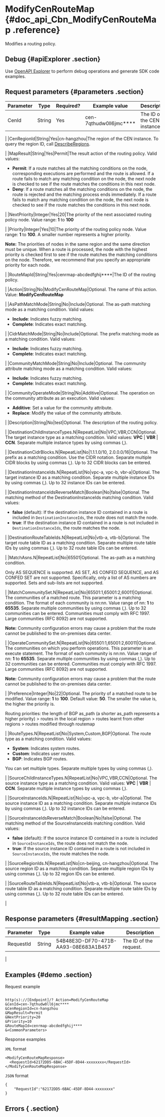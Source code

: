 # ModifyCenRouteMap {#doc_api_Cbn_ModifyCenRouteMap .reference}

Modifies a routing policy.

## Debug {#apiExplorer .section}

Use [OpenAPI Explorer](https://api.aliyun.com/#product=Cbn&api=ModifyCenRouteMap) to perform debug operations and generate SDK code examples.

## Request parameters {#parameters .section}

|Parameter|Type|Required?|Example value|Description|
|---------|----|---------|-------------|-----------|
|CenId|String|Yes|cen-7qthudw0ll6jmc\*\*\*\*|The ID of the CEN instance.

 |
|CenRegionId|String|Yes|cn-hangzhou|The region of the CEN instance. To query the region ID, call [DescribeRegions](~~36063~~).

 |
|MapResult|String|Yes|Permit|The result action of the routing policy. Valid values:

 -   **Permit**: If a route matches all the matching conditions on the node, corresponding executions are performed and the route is allowed. If a route fails to match any matching condition on the node, the next node is checked to see if the route matches the conditions in this next node.
-   **Deny**: If a route matches all the matching conditions on the node, the route is rejected and the matching process ends immediately. If a route fails to match any matching condition on the node, the next node is checked to see if the route matches the conditions in this next node.

 |
|NextPriority|Integer|Yes|20|The priority of the next associated routing policy node. Value range: **1** to **100**

 |
|Priority|Integer|Yes|10|The priority of the routing policy node. Value range: **1** to **100**. A smaller number represents a higher priority.

 **Note:** The priorities of nodes in the same region and the same direction must be unique. When a route is processed, the node with the highest priority is checked first to see if the route matches the matching conditions on the node. Therefore, we recommend that you specify an appropriate priority for each node.

 |
|RouteMapId|String|Yes|cenrmap-abcdedfghij\*\*\*\*|The ID of the routing policy.

 |
|Action|String|No|ModifyCenRouteMap|Optional. The name of this action. Value: **ModifyCenRouteMap**

 |
|AsPathMatchMode|String|No|Include|Optional. The as-path matching mode as a matching condition. Valid values:

 -   **Include**: Indicates fuzzy matching.
-   **Complete**: Indicates exact matching.

 |
|CidrMatchMode|String|No|Include|Optional. The prefix matching mode as a matching condition. Valid values:

 -   **Include**: Indicates fuzzy matching.
-   **Complete**: Indicates exact matching.

 |
|CommunityMatchMode|String|No|Include|Optional. The community attribute matching mode as a matching condition. Valid values:

 -   **Include**: Indicates fuzzy matching.
-   **Complete**: Indicates exact matching.

 |
|CommunityOperateMode|String|No|Additive|Optional. The operation on the community attribute as an execution. Valid values:

 -   **Additive**: Set a value for the community attribute.
-   **Replace**: Modify the value of the community attribute.

 |
|Description|String|No|test|Optional. The description of the routing policy.

 |
|DestinationChildInstanceTypes.N|RepeatList|No|VPC,VBR,CCN|Optional. The target instance type as a matching condition. Valid values: **VPC** | **VBR** | **CCN**. Separate multiple instance types by using commas \(,\).

 |
|DestinationCidrBlocks.N|RepeatList|No|1.1.1.0/10, 2.0.0.0/16|Optional. The prefix as a matching condition. Use the CIDR notation. Separate multiple CIDR blocks by using commas \(,\). Up to 32 CIDR blocks can be entered.

 |
|DestinationInstanceIds.N|RepeatList|No|vpc-a, vpc-b, vbr-a|Optional. The target instance ID as a matching condition. Separate multiple instance IDs by using commas \(,\). Up to 32 instance IDs can be entered.

 |
|DestinationInstanceIdsReverseMatch|Boolean|No|false|Optional. The matching method of the DestinationInstanceIds matching condition. Valid values:

 -   **false** \(default\): If the destination instance ID contained in a route is included in `DestinationInstanceIds`, the route does not match the node.
-   **true**: If the destination instance ID contained in a route is not included in `DestinationInstanceIds`, the route matches the node.

 |
|DestinationRouteTableIds.N|RepeatList|No|vtb-a, vtb-b|Optional. The target route table ID as a matching condition. Separate multiple route table IDs by using commas \(,\). Up to 32 route table IDs can be entered.

 |
|MatchAsns.N|RepeatList|No|65501|Optional. The as-path as a matching condition.

 Only AS SEQUENCE is supported. AS SET, AS CONFED SEQUENCE, and AS CONFED SET are not supported. Specifically, only a list of AS numbers are supported. Sets and sub-lists are not supported.

 |
|MatchCommunitySet.N|RepeatList|No|65501:1,65001:2,60011|Optional. The communities of a matched route. This parameter is a matching condition. The format of each community is nn:nn. Value range of nn: **1** to **65535**. Separate multiple communities by using commas \(,\). Up to 32 communities can be entered. Communities must comply with RFC 1997. Large communities \(RFC 8092\) are not supported.

 **Note:** Community configuration errors may cause a problem that the route cannot be published to the on-premises data center.

 |
|OperateCommunitySet.N|RepeatList|No|65501:1,65001:2,60011|Optional. The communities on which you perform operations. This parameter is an execute statement. The format of each community is nn:nn. Value range of nn: **1** to **65535**. Separate multiple communities by using commas \(,\). Up to 32 communities can be entered. Communities must comply with RFC 1997. Large communities \(RFC 8092\) are not supported.

 **Note:** Community configuration errors may cause a problem that the route cannot be published to the on-premises data center.

 |
|Preference|Integer|No|22|Optional. The priority of a matched route to be modified. Value range: **1** to **100**. Default value: **50**. The smaller the value is, the higher the priority is.

 Routing priorities: the length of BGP as\_path \(a shorter as\_path represents a higher priority\) \> routes in the local region \> routes learnt from other regions \> routes modified through routemap

 |
|RouteTypes.N|RepeatList|No|System,Custom,BGP|Optional. The route type as a matching condition. Valid values:

 -   **System**: Indicates system routes.
-   **Custom**: Indicates user routes.
-   **BGP**: Indicates BGP routes.

 You can set multiple types. Separate multiple types by using commas \(,\).

 |
|SourceChildInstanceTypes.N|RepeatList|No|VPC,VBR,CCN|Optional. The source instance type as a matching condition. Valid values: **VPC** | **VBR** | **CCN**. Separate multiple instance types by using commas \(,\).

 |
|SourceInstanceIds.N|RepeatList|No|vpc-a, vpc-b, vbr-a|Optional. The source instance ID as a matching condition. Separate multiple instance IDs by using commas \(,\). Up to 32 instance IDs can be entered.

 |
|SourceInstanceIdsReverseMatch|Boolean|No|false|Optional. The matching method of the SourceInstanceIds matching condition. Valid values:

 -   **false** \(default\): If the source instance ID contained in a route is included in `SourceInstanceIds`, the route does not match the node.
-   **true**: If the source instance ID contained in a route is not included in `SourceInstanceIds`, the route matches the node.

 |
|SourceRegionIds.N|RepeatList|No|cn-beijing, cn-hangzhou|Optional. The source region ID as a matching condition. Separate multiple region IDs by using commas \(,\). Up to 32 region IDs can be entered.

 |
|SourceRouteTableIds.N|RepeatList|No|vtb-a, vtb-b|Optional. The source route table ID as a matching condition. Separate multiple route table IDs by using commas \(,\). Up to 32 route table IDs can be entered.

 |

## Response parameters {#resultMapping .section}

|Parameter|Type|Example value|Description|
|---------|----|-------------|-----------|
|RequestId|String|54B48E3D-DF70-471B-AA93-08E683A1B457|The ID of the request.

 |

## Examples {#demo .section}

Request example

``` {#request_demo}

http(s)://[Endpoint]/? Action=ModifyCenRouteMap
&CenId=cen-7qthudw0ll6jmc****
&CenRegionId=cn-hangzhou
&MapResult=Permit
&NextPriority=20
&Priority=10
&RouteMapId=cenrmap-abcdedfghij****
&<CommonParameters>

```

Response examples

`XML` format

``` {#xml_return_success_demo}
<ModifyCenRouteMapResponse>
  <RequestId>62172DD5-6BAC-45DF-8D44-xxxxxxxx</RequestId>
</ModifyCenRouteMapResponse>

```

`JSON` format

``` {#json_return_success_demo}
{
	"RequestId":"62172DD5-6BAC-45DF-8D44-xxxxxxxx"
}
```

## Errors { .section}

